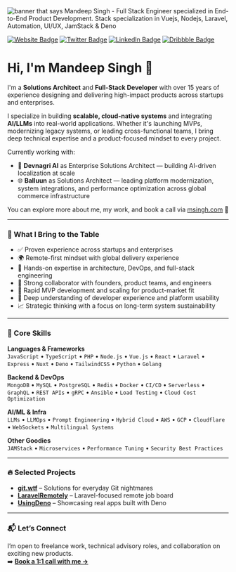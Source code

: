 <img src="https://media.licdn.com/dms/image/v2/D5616AQEwf7bmTDVIfg/profile-displaybackgroundimage-shrink_350_1400/B56ZZSxiffGcAY-/0/1745145445203?e=1750896000&v=beta&t=YBvSRt-6RiSdiY6_Nd5A-RpAufahjJSwRs9fjbSTH5Q" alt="banner that says Mandeep Singh - Full Stack Engineer specialized in End-to-End Product Development. Stack specialization in Vuejs, Nodejs, Laravel, Automation, UI/UX, JamStack & Deno">

[![Website Badge](https://img.shields.io/badge/Website-Personal-informational?style=flat&logo=starship&logoColor=white&color=1CA2F1)](https://www.msingh.com/)
[![Twitter Badge](https://img.shields.io/badge/Twitter-Profile-informational?style=flat&logo=twitter&logoColor=white&color=1CA2F1)](https://twitter.com/meSingh9)
[![LinkedIn Badge](https://img.shields.io/badge/LinkedIn-Profile-informational?style=flat&logo=linkedin&logoColor=white&color=0D76A8)](https://www.linkedin.com/in/meSingh9/)
[![Dribbble Badge](https://img.shields.io/badge/Dribbble-Profile-informational?style=flat&logo=dribbble&logoColor=white&color=ea4c89)](http://dribbble.com/mSingh)

# Hi, I'm Mandeep Singh 👋

I'm a **Solutions Architect** and **Full-Stack Developer** with over 15 years of experience designing and delivering high-impact products across startups and enterprises.

I specialize in building **scalable, cloud-native systems** and integrating **AI/LLMs** into real-world applications. Whether it's launching MVPs, modernizing legacy systems, or leading cross-functional teams, I bring deep technical expertise and a product-focused mindset to every project.

Currently working with:
- 🧠 **Devnagri AI** as Enterprise Solutions Architect — building AI-driven localization at scale  
- 🌐 **Balluun** as Solutions Architect — leading platform modernization, system integrations, and performance optimization across global commerce infrastructure  

You can explore more about me, my work, and book a call via [msingh.com](https://www.msingh.com) 💬

---

### 💼 What I Bring to the Table

- ✅ Proven experience across startups and enterprises  
- 🌍 Remote-first mindset with global delivery experience  
- 🔧 Hands-on expertise in architecture, DevOps, and full-stack engineering  
- 🤝 Strong collaborator with founders, product teams, and engineers  
- 🚀 Rapid MVP development and scaling for product-market fit  
- 🧩 Deep understanding of developer experience and platform usability  
- 📈 Strategic thinking with a focus on long-term system sustainability  

---

### 🧠 Core Skills

**Languages & Frameworks**  
`JavaScript` • `TypeScript` • `PHP` • `Node.js` • `Vue.js` • `React` • `Laravel` • `Express` • `Nuxt` • `Deno` • `TailwindCSS` • `Python` • `Golang`

**Backend & DevOps**  
`MongoDB` • `MySQL` • `PostgreSQL` • `Redis` • `Docker` • `CI/CD` • `Serverless` • `GraphQL` • `REST APIs` • `gRPC` • `Ansible` • `Load Testing` • `Cloud Cost Optimization`

**AI/ML & Infra**  
`LLMs` • `LLMOps` • `Prompt Engineering` • `Hybrid Cloud` • `AWS` • `GCP` • `Cloudflare` • `WebSockets` • `Multilingual Systems`

**Other Goodies**  
`JAMStack` • `Microservices` • `Performance Tuning` • `Security Best Practices`

---

### 🔥 Selected Projects

- **[git.wtf](https://git.wtf)** – Solutions for everyday Git nightmares  
- **[LaravelRemotely](https://www.laravelremotely.com)** – Laravel-focused remote job board  
- **[UsingDeno](https://www.usingdeno.com)** – Showcasing real apps built with Deno  

---

### 📬 Let’s Connect

I’m open to freelance work, technical advisory roles, and collaboration on exciting new products.  
➡️ **[Book a 1:1 call with me →](https://cal.com/msingh/lets-connect)**
